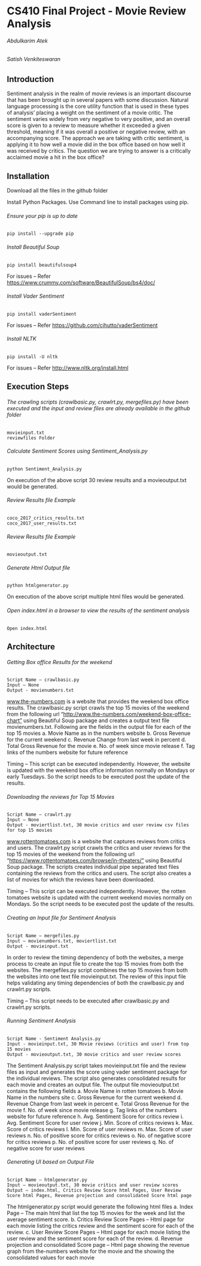 # CS410 Final Project - Movie Review Analysis
######                        Abdulkarim Atek
######                        Satish Venkiteswaran

## Introduction
Sentiment analysis in the realm of movie reviews is an important discourse that has been brought up in several papers with some discussion. Natural language processing is the core utility function that is used in these types of analysis’ placing a weight on the sentiment of a movie critic. The sentiment varies widely from very negative to very positive, and an overall score is given to a review to measure whether it exceeded a given threshold, meaning if it was overall a positive or negative review, with an accompanying score. The approach we are taking with critic sentiment, is applying it to how well a movie did in the box office based on how well it was received by critics. The question we are trying to answer is a critically acclaimed movie a hit in the box office?

## Installation
Download all the files in the github folder

Install Python Packages. Use Command line to install packages using pip.


###### Ensure your pip is up to date
```
pip install --upgrade pip
``` 
###### Install Beautiful Soup
``` 
pip install beautifulsoup4
``` 
For issues – Refer https://www.crummy.com/software/BeautifulSoup/bs4/doc/

###### Install Vader Sentiment 
```
pip install vaderSentiment
```
For issues – Refer https://github.com/cjhutto/vaderSentiment

###### Install NLTK 
```
pip install -U nltk
```
For issues – Refer http://www.nltk.org/install.html 


## Execution Steps

###### The crawling scripts (crawlbasic.py, crawlrt.py, mergefiles.py) have been executed and the input and review files are already available in the github folder
```
movieinput.txt
reviewfiles Folder
```

###### Calculate Sentiment Scores using Sentiment_Analysis.py   
```
python Sentiment_Analysis.py
```

On execution of the above script 30 review results and a movieoutput.txt would be generated.

###### Review Results file Example
```
coco_2017_critics_results.txt
coco_2017_user_results.txt
```

###### Review Results file Example
```
movieoutput.txt
```

###### Generate Html Output file
```
python htmlgenerator.py
```

On execution of the above script multiple html files would be generated. 

###### Open index.html in a browser to view the results of the sentiment analysis
```
Open index.html
```

## Architecture

###### Getting Box office Results for the weekend

```
Script Name – crawlbasic.py
Input – None
Output - movienumbers.txt
```

www.the-numbers.com is a website that provides the weekend box office results. 
The crawlbasic.py script crawls the top 15 movies of the weekend from the following url “http://www.the-numbers.com/weekend-box-office-chart” using Beautiful Soup package and creates a output text file movienumbers.txt. Following are the fields in the output file for each of the top 15 movies
a.	Movie Name as in the numbers website
b.	Gross Revenue for the current weekend
c.	Revenue Change from last week in percent
d.	Total Gross Revenue for the movie
e.	No. of week since movie release
f.	Tag links of the numbers website for future reference

Timing – This script can be executed independently. However, the website is updated with the weekend box office information normally on Mondays or early Tuesdays. So the script needs to be executed post the update of the results.  


###### 	Downloading the reviews for Top 15 Movies

```
Script Name – crawlrt.py
Input – None
Output - moviertlist.txt, 30 movie critics and user review csv files for top 15 movies 
```

www.rottentomatoes.com is a website that captures reviews from critics and users. 
The crawlrt.py script crawls the critics and user reviews for the top 15 movies of the weekend from the following url “https://www.rottentomatoes.com/browse/in-theaters/” using Beautiful Soup package. The scripts creates individual pipe separated text files containing the reviews from the critics and users. The script also creates a list of movies for which the reviews have been downloaded. 

Timing – This script can be executed independently. However, the rotten tomatoes website is updated with the current weekend movies normally on Mondays. So the script needs to be executed post the update of the results.  


###### 	Creating an Input file for Sentiment Analysis
```
Script Name – mergefiles.py
Input – movienumbers.txt, moviertlist.txt
Output - movieinput.txt
```

In order to review the timing dependency of both the websites, a merge process to create an input file to create the top 15 movies from both the websites. 
The mergefiles.py script combines the top 15 movies from both the websites into one text file movieinput.txt. The review of this input file helps validating any timing dependencies of both the crawlbasic.py and crawlrt.py scripts. 

Timing – This script needs to be executed after crawlbasic.py and crawlrt.py scripts.


###### 	Running Sentiment Analysis
```
Script Name - Sentiment Analysis.py
Input - movieinput.txt, 30 Movie reviews (critics and user) from top 15 movies
Output - movieoutput.txt, 30 movie critics and user review scores
```

The Sentiment Analysis.py script takes movieinput.txt file and the review files as input and generates the score using vader sentiment package for the individual reviews. The script also generates consolidated results for each movie and creates an output file. The output file movieoutput.txt contains the following fields 
a.	Movie Name in rotten tomatoes
b.	Movie Name in the numbers site
c.	Gross Revenue for the current weekend
d.	Revenue Change from last week in percent
e.	Total Gross Revenue for the movie
f.	No. of week since movie release
g.	Tag links of the numbers website for future reference
h.	Avg. Sentiment Score for critics review
i.	Avg. Sentiment Score for user review
j.	Min. Score of critics reviews
k.	Max. Score of  critics reviews
l.	Min. Score of user reviews
m.	Max. Score of user reviews
n.	No. of positive score for critics reviews 
o.	No. of negative score for critics reviews 
p.	No. of positive score for user reviews 
q.	No. of negative score for user reviews


###### 	Generating UI based on Output File
```
Script Name – htmlgenerator.py
Input – movieoutput.txt, 30 movie critics and user review scores
Output – index.html, Critics Review Score html Pages, User Review Score html Pages, Revenue projection and consolidated Score html page
```

The htmlgenerator.py script would generate the following html files
a.	Index Page – The main html that list the top 15 movies for the week and list the average sentiment score.
b.	Critics Review Score Pages – Html page for each movie listing the critics review and the sentiment score for each of the review. 
c.	User Review Score Pages – Html page for each movie listing the user review and the sentiment score for each of the review. 
d.	Revenue projection and consolidated Score page – Html page showing the revenue graph from the-numbers website for the movie and the showing the consolidated values for each movie


